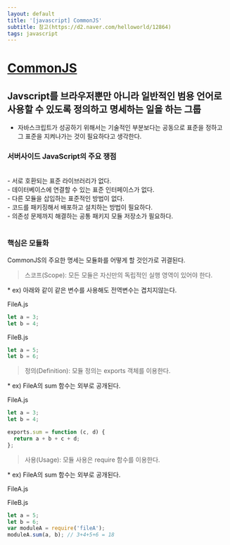 ```yaml
---
layout: default
title: '[javascript] CommonJS'
subtitle: 참고(https://d2.naver.com/helloworld/12864)
tags: javascript
---
```


# <a href="http://www.commonjs.org/">CommonJS</a>

## Javscript를 브라우저뿐만 아니라 일반적인 범용 언어로 사용할 수 있도록 정의하고 명세하는 일을 하는 그룹

- 자바스크립트가 성공하기 위해서는 기술적인 부분보다는 공동으로 표준을 정하고 그 표준을 지켜나가는 것이 필요하다고 생각한다.

### 서버사이드 JavaScript의 주요 쟁점

<br />
- 서로 호환되는 표준 라이브러리가 없다.<br />
- 데이터베이스에 연결할 수 있는 표준 인터페이스가 없다.<br />
- 다른 모듈을 삽입하는 표준적인 방법이 없다.<br />
- 코드를 패키징해서 배포하고 설치하는 방법이 필요하다.<br />
- 의존성 문제까지 해결하는 공통 패키지 모듈 저장소가 필요하다.<br />
<br />

### 핵심은 모듈화

CommonJS의 주요한 명세는 모듈화를 어떻게 할 것인가로 귀결된다.

> 스코프(Scope): 모든 모듈은 자신만의 독립적인 실행 영역이 있어야 한다.

\* ex) 아래와 같이 같은 변수를 사용해도 전역변수는 겹치지않는다.<br/>

FileA.js

```javascript
let a = 3;
let b = 4;
```

FileB.js

```javascript
let a = 5;
let b = 6;
```

> 정의(Definition): 모듈 정의는 exports 객체를 이용한다.

\* ex) FileA의 sum 함수는 외부로 공개된다.<br/>

FileA.js

```javascript
let a = 3;
let b = 4;

exports.sum = function (c, d) {
  return a + b + c + d;
};
```

> 사용(Usage): 모듈 사용은 require 함수를 이용한다.

\* ex) FileA의 sum 함수는 외부로 공개된다.<br/>

FileA.js

FileB.js

```javascript
let a = 5;
let b = 6;
var moduleA = require('fileA');
moduleA.sum(a, b); // 3+4+5+6 = 18
```
